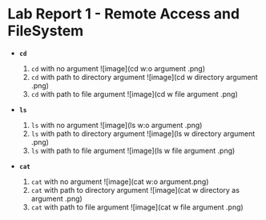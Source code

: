 # Lab Report 1 - Remote Access and FileSystem 

* **`cd`**
  1. `cd` with no argument
     ![image](cd w:o argument .png)
  2. `cd` with path to directory argument
     ![image](cd w directory argument .png)
  3. `cd` with path to file argument
      ![image](cd w file argument .png)
     
  
* **`ls`**
  1. `ls` with no argument
     ![image](ls w:o argument .png)
  2. `ls` with path to directory argument
     ![image](ls w directory argument .png)
  3. `ls` with path to file argument
     ![image](ls w file argument .png)

  
* **`cat`**
  1. `cat` with no argument
     ![image](cat w:o argument.png)
  2. `cat` with path to directory argument
     ![image](cat w directory as argument .png)
  3. `cat` with path to file argument
     ![image](cat w file argument .png)
     
